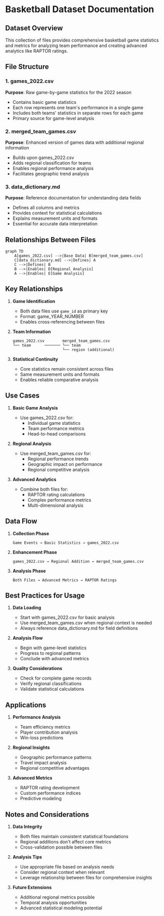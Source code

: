 # Basketball Dataset Documentation

## Dataset Overview
This collection of files provides comprehensive basketball game statistics and metrics for analyzing team performance and creating advanced analytics like RAPTOR ratings.

## File Structure

### 1. games_2022.csv
**Purpose**: Raw game-by-game statistics for the 2022 season
- Contains basic game statistics
- Each row represents one team's performance in a single game
- Includes both teams' statistics in separate rows for each game
- Primary source for game-level analysis

### 2. merged_team_games.csv
**Purpose**: Enhanced version of games data with additional regional information
- Builds upon games_2022.csv
- Adds regional classification for teams
- Enables regional performance analysis
- Facilitates geographic trend analysis

### 3. data_dictionary.md
**Purpose**: Reference documentation for understanding data fields
- Defines all columns and metrics
- Provides context for statistical calculations
- Explains measurement units and formats
- Essential for accurate data interpretation

## Relationships Between Files

```mermaid
graph TD
    A[games_2022.csv] -->|Base Data| B[merged_team_games.csv]
    C[data_dictionary.md] -->|Defines| A
    C -->|Defines| B
    B -->|Enables| D[Regional Analysis]
    A -->|Enables| E[Game Analysis]
```

## Key Relationships

1. **Game Identification**
   - Both data files use `game_id` as primary key
   - Format: game_YEAR_NUMBER
   - Enables cross-referencing between files

2. **Team Information**
   ```
   games_2022.csv        merged_team_games.csv
   └── team      ─────── └── team
                         └── region (additional)
   ```

3. **Statistical Continuity**
   - Core statistics remain consistent across files
   - Same measurement units and formats
   - Enables reliable comparative analysis

## Use Cases

1. **Basic Game Analysis**
   - Use games_2022.csv for:
     * Individual game statistics
     * Team performance metrics
     * Head-to-head comparisons

2. **Regional Analysis**
   - Use merged_team_games.csv for:
     * Regional performance trends
     * Geographic impact on performance
     * Regional competitive analysis

3. **Advanced Analytics**
   - Combine both files for:
     * RAPTOR rating calculations
     * Complex performance metrics
     * Multi-dimensional analysis

## Data Flow

1. **Collection Phase**
   ```
   Game Events → Basic Statistics → games_2022.csv
   ```

2. **Enhancement Phase**
   ```
   games_2022.csv → Regional Addition → merged_team_games.csv
   ```

3. **Analysis Phase**
   ```
   Both Files → Advanced Metrics → RAPTOR Ratings
   ```

## Best Practices for Usage

1. **Data Loading**
   - Start with games_2022.csv for basic analysis
   - Use merged_team_games.csv when regional context is needed
   - Always reference data_dictionary.md for field definitions

2. **Analysis Flow**
   - Begin with game-level statistics
   - Progress to regional patterns
   - Conclude with advanced metrics

3. **Quality Considerations**
   - Check for complete game records
   - Verify regional classifications
   - Validate statistical calculations

## Applications

1. **Performance Analysis**
   - Team efficiency metrics
   - Player contribution analysis
   - Win-loss predictions

2. **Regional Insights**
   - Geographic performance patterns
   - Travel impact analysis
   - Regional competitive advantages

3. **Advanced Metrics**
   - RAPTOR rating development
   - Custom performance indices
   - Predictive modeling

## Notes and Considerations

1. **Data Integrity**
   - Both files maintain consistent statistical foundations
   - Regional additions don't affect core metrics
   - Cross-validation possible between files

2. **Analysis Tips**
   - Use appropriate file based on analysis needs
   - Consider regional context when relevant
   - Leverage relationship between files for comprehensive insights

3. **Future Extensions**
   - Additional regional metrics possible
   - Temporal analysis opportunities
   - Advanced statistical modeling potential